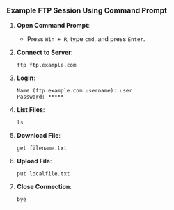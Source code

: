 ### Example FTP Session Using Command Prompt

1. **Open Command Prompt**:
   - Press `Win + R`, type `cmd`, and press `Enter`.

2. **Connect to Server**:
   ```plaintext
   ftp ftp.example.com
   ```

3. **Login**:
   ```plaintext
   Name (ftp.example.com:username): user
   Password: *****
   ```

4. **List Files**:
   ```plaintext
   ls
   ```

5. **Download File**:
   ```plaintext
   get filename.txt
   ```

6. **Upload File**:
   ```plaintext
   put localfile.txt
   ```

7. **Close Connection**:
   ```plaintext
   bye
   ```